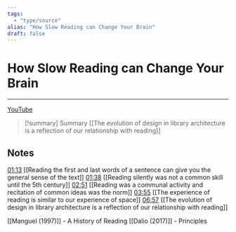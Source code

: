 ```yaml
---
tags:
  - "type/source"
alias: "How Slow Reading can Change Your Brain"
draft: false
---
```

# How Slow Reading can Change Your Brain

---
[YouTube](https://www.youtube.com/watch?v=jk1YZHt3dpM)

> [!summary] Summary
> [[The evolution of design in library architecture is a reflection of our relationship with reading]]

## Notes
[01:13](https://youtu.be/jk1YZHt3dpM?t=1m13s) [[Reading the first and last words of a sentence can give you the general sense of the text]]
[01:38](https://youtu.be/jk1YZHt3dpM?t=1m38s) [[Reading silently was not a common skill until the 5th century]]
[02:51](https://youtu.be/jk1YZHt3dpM?t=2m51s) [[Reading was a communal activity and recitation of common ideas was the norm]]
[03:55](https://youtu.be/jk1YZHt3dpM?t=3m55s) [[The experience of reading is similar to our experience of space]]
[06:57](https://youtu.be/jk1YZHt3dpM?t=6m57s) [[The evolution of design in library architecture is a reflection of our relationship with reading]]

[[Manguel (1997)]] - A History of Reading
[[Dalio (2017)]] - Principles
